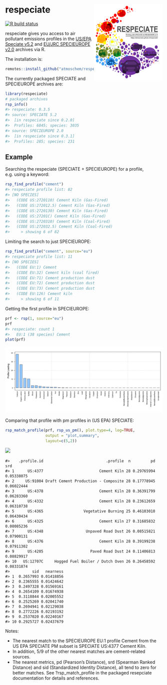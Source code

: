 
# respeciate <img src="man/figures/logo.png" align="right" alt="" width="220" />

[![R build
status](https://github.com/atmoschem/respeciate/workflows/R-CMD-check/badge.svg)](https://github.com/atmoschem/respeciate/actions)

respeciate gives you access to air pollutant emissions profiles in the
[US/EPA Speciate
v5.2](https://www.epa.gov/air-emissions-modeling/speciate) and [EU/JRC
SPECIEUROPE v2.0](https://source-apportionment.jrc.ec.europa.eu/)
archives via R.

The installation is:

``` r
remotes::install_github("atmoschem/respeciate")
```

The currently packaged SPECIATE and SPECIEUROPE archives are:

``` r
library(respeciate)
# packaged archives
rsp_info()
#> respeciate: 0.3.5
#> source: SPECIATE 5.2
#>  [in respeciate since 0.2.0]
#>  Profiles: 6845; species: 3035
#> source: SPECIEUROPE 2.0
#>  [in respeciate since 0.3.1]
#>  Profiles: 285; species: 231
```

## Example

Searching the respeciate (SPECIATE + SPECIEUROPE) for a profile,
e.g. using a keyword:

``` r
rsp_find_profile("cement")
#> respeciate profile list: 82
#> [NO SPECIES]
#>   (CODE US:2720110) Cement Kiln (Gas-Fired)
#>   (CODE US:272012.5) Cement Kiln (Gas-Fired)
#>   (CODE US:2720130) Cement Kiln (Gas-Fired)
#>   (CODE US:27201C) Cement Kiln (Gas-Fired)
#>   (CODE US:2720310) Cement Kiln (Coal-Fired)
#>   (CODE US:272032.5) Cement Kiln (Coal-Fired)
#>     > showing 6 of 82
```

Limiting the search to just SPECIEUROPE:

``` r
rsp_find_profile("cement", source="eu")
#> respeciate profile list: 11
#> [NO SPECIES]
#>   (CODE EU:1) Cement
#>   (CODE EU:32) Cement kiln (coal fired)
#>   (CODE EU:71) Cement production dust
#>   (CODE EU:72) Cement production dust
#>   (CODE EU:73) Cement production dust
#>   (CODE EU:126) Cement kiln
#>     > showing 6 of 11
```

Getting the first profile in SPECIEUROPE:

``` r
prf <- rsp(1, source="eu")
prf
#> respeciate: count 1
#>   EU:1 (38 species) Cement
plot(prf)
```

![](man/figures/get-1.png)<!-- -->

Comparing that profile with pm profiles in (US EPA) SPECIATE:

``` r
rsp_match_profile(prf, rsp_us_pm(), plot.type=4, log=TRUE, 
                  output = "plot,summary",
                  layout=c(5,2))
```

![](man/figures/output.options-1.png)<!-- -->

    #>    .profile.id                            .profile  n         pd        srd
    #> 1      US:4377                         Cement Kiln 28 0.29765994 0.05338075
    #> 2     US:91004 Draft Cement Production - Composite 28 0.17778945 0.06022444
    #> 3      US:4378                         Cement Kiln 28 0.36391799 0.06283360
    #> 4      US:4332                         Cement Kiln 28 0.23612659 0.06310738
    #> 5      US:4365                  Vegetative Burning 25 0.46103010 0.06430434
    #> 6      US:4325                         Cement Kiln 27 0.31685832 0.08085236
    #> 7      US:4348                   Unpaved Road Dust 26 0.08515821 0.07900131
    #> 8      US:4376                         Cement Kiln 28 0.39199238 0.07911302
    #> 9      US:4205                     Paved Road Dust 24 0.11406813 0.08829917
    #> 10   US:12707C     Hogged Fuel Boiler / Dutch Oven 26 0.26458592 0.08331874
    #>          sid   nearness
    #> 1  0.2657993 0.01418856
    #> 2  0.2365555 0.01424642
    #> 3  0.2497328 0.01569161
    #> 4  0.2654109 0.01674938
    #> 5  0.3118844 0.02005552
    #> 6  0.2525269 0.02041740
    #> 7  0.2694941 0.02129038
    #> 8  0.2772226 0.02193192
    #> 9  0.2537020 0.02240167
    #> 10 0.2925727 0.02437679

Notes:

- The nearest match to the SPECIEUROPE EU:1 profile Cement from the US
  EPA SPECIATE PM subset is SPECIATE US:4377 Cement Kiln.
- In addition, 5/9 of the other nearest matches are cement-related
  sources.  
- The nearest metrics, pd (Pearson’s Distance), srd (Spearman Ranked
  Distance) and sid (Standardized Identity Distance), all tend to zero
  for better matches. See ?rsp_match_profile in the packaged resepciate
  documentation for details and references.
